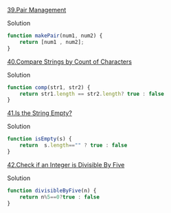 [39.Pair Management](https://edabit.com/challenge/BFnsRqe8PFvEwcRNt)

Solution 

```js
function makePair(num1, num2) {
	return [num1 , num2];
}
```

[40.Compare Strings by Count of Characters](https://edabit.com/challenge/yHGowWucg3k2kJdZ4)

Solution 

```js
function comp(str1, str2) {
	return str1.length == str2.length? true : false
}
```

[41.Is the String Empty?](https://edabit.com/challenge/EzbfiquDoAc2Zc9FL)

Solution 

```js
function isEmpty(s) {
	return	s.length=="" ? true : false
}
```

[42.Check if an Integer is Divisible By Five](https://edabit.com/challenge/iBQYbSHZGhpktLRdn)

Solution 

```js
function divisibleByFive(n) {
	return n%5==0?true : false
}
```